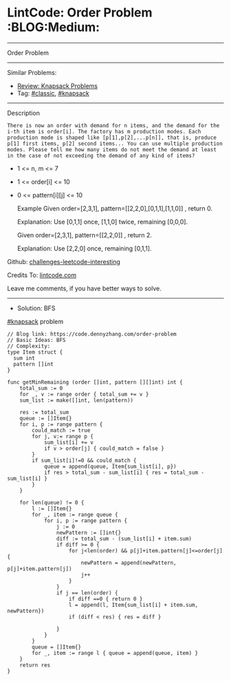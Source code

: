 # LintCode: Order Problem     :BLOG:Medium:


---

Order Problem  

---

Similar Problems:  
-   [Review: Knapsack Problems](https://code.dennyzhang.com/review-knapsack)
-   Tag: [#classic](https://code.dennyzhang.com/tag/classic), [#knapsack](https://code.dennyzhang.com/tag/knapsack)

---

Description  

    There is now an order with demand for n items, and the demand for the i-th item is order[i]. The factory has m production modes. Each production mode is shaped like [p[1],p[2],...p[n]], that is, produce p[1] first items, p[2] second items... You can use multiple production modes. Please tell me how many items do not meet the demand at least in the case of not exceeding the demand of any kind of items?

-   1 <= n, m <= 7
-   1 <= order[i] <= 10
-   0 <= pattern[i][j] <= 10

    Example
    Given order=[2,3,1], pattern=[[2,2,0],[0,1,1],[1,1,0]] , return 0.
    
    Explanation:
    Use [0,1,1] once, [1,1,0] twice, remaining [0,0,0].

    Given order=[2,3,1], pattern=[[2,2,0]] , return 2.
    
    Explanation:
    Use [2,2,0] once, remaining [0,1,1].

Github: [challenges-leetcode-interesting](https://github.com/DennyZhang/challenges-leetcode-interesting/tree/master/order-problem)  

Credits To: [lintcode.com](https://www.lintcode.com/problem/order-problem/description)  

Leave me comments, if you have better ways to solve.  

---

-   Solution: BFS

[#knapsack](https://code.dennyzhang.com/tag/knapsack) problem  

    // Blog link: https://code.dennyzhang.com/order-problem
    // Basic Ideas: BFS
    // Complexity:
    type Item struct {
      sum int
      pattern []int
    }
    
    func getMinRemaining (order []int, pattern [][]int) int {
        total_sum := 0
        for _, v := range order { total_sum += v }
        sum_list := make([]int, len(pattern))
    
        res := total_sum
        queue := []Item{}
        for i, p := range pattern {
            could_match := true
            for j, v:= range p {
                sum_list[i] += v
                if v > order[j] { could_match = false }
            }
            if sum_list[i]!=0 && could_match {
                queue = append(queue, Item{sum_list[i], p})
                if res > total_sum - sum_list[i] { res = total_sum - sum_list[i] }
            }
        }
    
        for len(queue) != 0 {
            l := []Item{}
            for _, item := range queue {
                for i, p := range pattern {
                    j := 0
                    newPattern := []int{}
                    diff := total_sum - (sum_list[i] + item.sum)
                    if diff >= 0 {
                        for j<len(order) && p[j]+item.pattern[j]<=order[j] {
                            newPattern = append(newPattern, p[j]+item.pattern[j])
                            j++
                        }
                    }
                    if j == len(order) {
                        if diff ==0 { return 0 }
                        l = append(l, Item{sum_list[i] + item.sum, newPattern})
                        if (diff < res) { res = diff }
    
                    }
                }
            }
            queue = []Item{}
            for _, item := range l { queue = append(queue, item) }
        }
        return res
    }